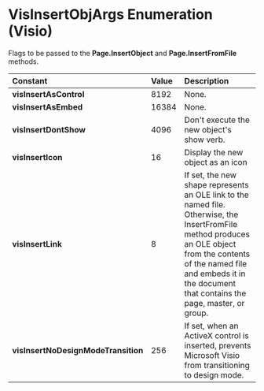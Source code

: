 
# VisInsertObjArgs Enumeration (Visio)

Flags to be passed to the  **Page.InsertObject** and **Page.InsertFromFile** methods.



|**Constant**|**Value**|**Description**|
|:-----|:-----|:-----|
| **visInsertAsControl**|8192|None.|
| **visInsertAsEmbed**|16384|None.|
| **visInsertDontShow**|4096|Don't execute the new object's show verb.|
| **visInsertIcon**|16|Display the new object as an icon|
| **visInsertLink**|8|If set, the new shape represents an OLE link to the named file. Otherwise, the InsertFromFile method produces an OLE object from the contents of the named file and embeds it in the document that contains the page, master, or group.|
| **visInsertNoDesignModeTransition**|256|If set, when an ActiveX control is inserted, prevents Microsoft Visio from transitioning to design mode. |
